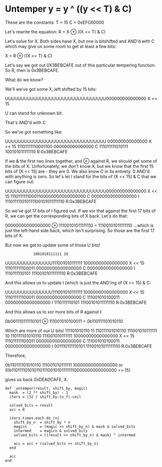 # Untemper y = y ^ ((y << T) & C)

These are the constants:
T = 15
C = 0xEFC60000

Let's rewrite the equation:
R = X ⊕ ((X << T) & C)

Let's solve for X. Both sides have X, but one is bitshifted and AND'd with C
which may give us some room to get at least a few bits:

X = R ⊕ ((X << T) & C)

Let's say we got out 0X3BEBCAFE out of this particular tempering function.
So R, then is 0x3BEBCAFE.

What do we know?

We'll we've got some X, left shifted by 15 bits:

UUUUUUUUUUUUUUUUUUUUUUUUUUUUUUUU000000000000000    X << 15

U can stand for unknown bit.

That's AND'd with C

So we've got something like:


UUUUUUUUUUUUUUUUUUUUUUUUUUUUUUUU 000000000000000    X << 15
               11101111110001100 000000000000000    C
                 111011111010111 100101011111110    R:0x3BEBCAFE

If we & the first two lines together, and ⊕ against R, we should get some of
the bits of X. Unfortunately, we don't know X, but we know that the first
15 bits of (X << 15) are - they are 0. We also know C in its entirety.
0 AND'd with anything is zero. So let's let I stand for the bits of (X << 15) & C
that we can figure out:

UUUUUUUUUUUUUUUUUUUUUUUUUUUUUUUU000000000000000    X << 15
               11101111110001100000000000000000    C
                              00000000000000000    I
                 111011111010111100101011111110    R:0x3BEBCAFE


So we've got 17 bits of I figured out. If we xor that against the first 17
bits of R, we can get the corresponding bits of X back. Let's do that:

00000000000000000 ⊕ 11100101011111110 = 11100101011111110
...which is just the left-hand side back, which isn't surprising.
So those are the first 17 bits of X.

But now we get to update some of those U bits!

                 1001010111111 10
UUUUUUUUUUUUUUU111001010111111 10000000000000000    X << 15
               111011111100011 00000000000000000    C
                               00000000000000000    I
                 1110111110101 11100101011111110    R:0x3BEBCAFE

And this allows us to update I (which is just the AND'ing of (X << 15) & C:

UUUUUUUUUUUUUUU111001010111111 10000000000000000    X << 15
               111011111100011 00000000000000000    C
               111001010100011 00000000000000000    I
                 1110111110101 11100101011111110    R:0x3BEBCAFE

And this allows us to xor more bits of R against I:

0b001110111110101 ⊕ 111001010100011 = 0b110111101010110

Which are more of our U bits!
   111101010110 11
110111101010110 111001010111111 10
110111101010110 111001010111111 10000000000000000    X << 15
                111011111100011 00000000000000000    C
                111001010100011 00000000000000000    I
                001110111110101 11100101011111110    R:0x3BEBCAFE

Therefore,

0b110111101010110 111001010111111 10000000000000000
or
(0b11011110101011011100101011111110000000000000000 >> 15)

gives us back 0xDEADCAFE, X.


```
def _untemper(result, shift_by, magic)
  mask  = (2 ** shift_by) - 1
  iters = (32 / shift_by.to_f).ceil

  solved_bits = result
  acc = 0

  iters.times.each do |n|
    shift_by_n  = shift_by * n
    magicn      = (magic >> shift_by_n) & mask & solved_bits
    intermed    = magicn & solved_bits
    solved_bits = ((result >> shift_by_n) & mask) ^ intermed

    acc = acc + (solved_bits << shift_by_n)
  end

  acc
end
```
